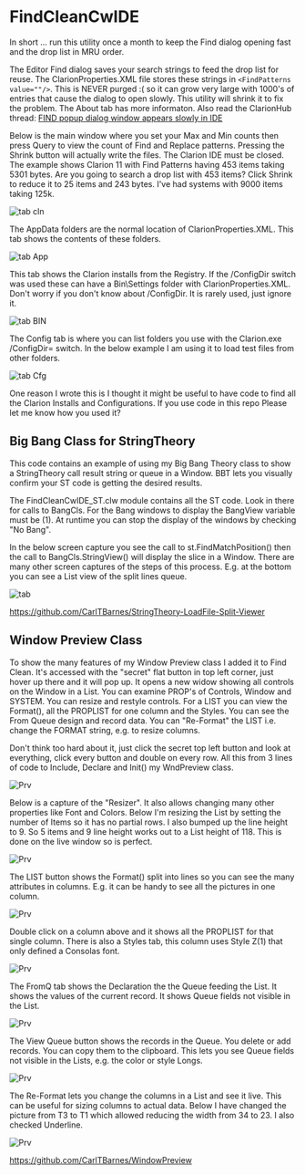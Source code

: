 # FindCleanCwIDE 

In short ... run this utility once a month to keep the Find dialog opening fast and the drop list in MRU order.

The Editor Find dialog saves your search strings to feed the drop list for reuse. 
 The ClarionProperties.XML file stores these strings in `<FindPatterns value=""/>`.
 This is NEVER purged :( so it can grow very large with 1000's of entries that cause the dialog to open slowly.
 This utility will shrink it to fix the problem.
 The About tab has more informaton. Also read the ClarionHub thread: [FIND popup dialog window appears slowly in IDE](https://clarionhub.com/t/find-popup-dialog-window-appears-slowly-in-ide/3764)

Below is the main window where you set your Max and Min counts then press Query to view the count of Find and Replace patterns.
 Pressing the Shrink button will actually write the files. The Clarion IDE must be closed.
 The example shows Clarion 11 with Find Patterns having 453 items taking 5301 bytes.
 Are you going to search a drop list with 453 items?
 Click Shrink to reduce it to 25 items and 243 bytes.
 I've had systems with 9000 items taking 125k.

![tab cln](images/tabClean.png)

The AppData folders are the normal location of ClarionProperties.XML. This tab shows the contents of these folders.

![tab App](images/tabAppData.png)

This tab shows the Clarion installs from the Registry.
 If the /ConfigDir switch was used these can have a Bin\Settings folder with ClarionProperties.XML.
 Don't worry if you don't know about /ConfigDir. It is rarely used, just ignore it.

![tab BIN](images/tabBIN.png)

The Config tab is where you can list folders you use with the  Clarion.exe /ConfigDir= switch. 
 In the below example I am using it to load test files from other folders.
 
![tab Cfg](images/tabConfig.png)

One reason I wrote this is I thought it might be useful to have code to find all the Clarion Installs and Configurations.
 If you use code in this repo Please let me know how you used it?

## Big Bang Class for StringTheory

This code contains an example of using my Big Bang Theory class to show a StringTheory call result string or queue in a Window.
 BBT lets you visually confirm your ST code is getting the desired results.

The FindCleanCwIDE_ST.clw module contains all the ST code. Look in there for calls to BangCls.
 For the Bang windows to display the BangView variable must be (1).
 At runtime you can stop the display of the windows by checking "No Bang".

In the below screen capture you see the call to st.FindMatchPosition() then
 the call to BangCls.StringView() will display the slice in a Window.
 There are many other screen captures of the steps of this process.
 E.g. at the bottom you can see a List view of the split lines queue.

![tab ](images/BigBang.png)

https://github.com/CarlTBarnes/StringTheory-LoadFile-Split-Viewer


## Window Preview Class

To show the many features of my Window Preview class I added it to Find Clean.
 It's accessed with the "secret" flat button in top left corner, just hover up there and it will pop up.
 It opens a new widow showing all controls on the Window in a List.
 You can examine PROP's of Controls, Window and SYSTEM. You can resize and restyle controls.
 For a LIST you can view the Format(), all the PROPLIST for one column and the Styles.
 You can see the From Queue design and record data. 
 You can "Re-Format" the LIST i.e. change the FORMAT string, e.g. to resize columns.
 
Don't think too hard about it, just click the secret top left button and look at everything, click every button and double on every row.
 All this from 3 lines of code to Include, Declare and Init() my WndPreview class. 

![Prv](images/wndPreview.png)

Below is a capture of the "Resizer". It also allows changing many other properties like Font and Colors.
 Below I'm resizing the List by setting the number of Items so it has no partial rows. I also bumped up the line height to 9.
  So 5 items and 9 line height works out to a List height of 118. This is done on the live window so is perfect. 
 
![Prv](images/wndPrvResize.png)

The LIST button shows the Format() split into lines so you can see the many attributes in columns.
 E.g. it can be handy to see all the pictures in one column.

![Prv](images/wndPrvList1.png)

Double click on a column above and it shows all the PROPLIST for that single column. There is also a Styles tab, this column uses Style Z(1) that only defined a Consolas font.

![Prv](images/wndPrvList2.png)

The FromQ tab shows the Declaration the the Queue feeding the List. It shows the values of the current record.
 It shows Queue fields not visible in the List.

![Prv](images/wndPrvListFromQ1.png)

The View Queue button shows the records in the Queue. You delete or add records. You can copy them to the clipboard.
 This lets you see Queue fields not visible in the Lists, e.g. the color or style Longs.

![Prv](images/wndPrvListFromQ2.png)

The Re-Format lets you change the columns in a List and see it live. This can be useful for sizing columns to actual data.
 Below I have changed the picture from T3 to T1 which allowed reducing the width from 34 to 23. I also checked Underline.

![Prv](images/wndPrvListReformat.png)

https://github.com/CarlTBarnes/WindowPreview
